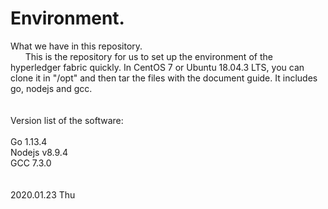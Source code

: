 # Environment.
What we have in this repository.
</br>
&nbsp;&nbsp;&nbsp;&nbsp;&nbsp;&nbsp;This is the repository for us to set up the environment of the hyperledger fabric quickly. In CentOS 7 or Ubuntu 18.04.3 LTS, you can clone it in "/opt" and then tar the files with the document guide. It includes go, nodejs and gcc.
</br>
</br>
</br>
Version list of the software:
</br>
</br>
Go 1.13.4
</br>
Nodejs v8.9.4
</br>
GCC 7.3.0
</br>
</br>
</br>
2020.01.23 Thu

